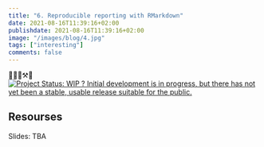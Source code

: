 ```yaml
---
title: "6. Reproducible reporting with RMarkdown"
date: 2021-08-16T11:39:16+02:00
publishdate: 2021-08-16T11:39:16+02:00
image: "/images/blog/4.jpg"
tags: ["interesting"]
comments: false
---
```


👷🧑🔧⚒️🔩 [![Project Status: WIP ? Initial development is in progress, but there
has not yet been a stable, usable release suitable for the
public.](https://www.repostatus.org/badges/latest/wip.svg)](https://www.repostatus.org/#wip)


## Resourses

Slides: TBA